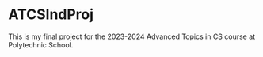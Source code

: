 # ATCSIndProj
This is my final project for the 2023-2024 Advanced Topics in CS course at Polytechnic School. 
